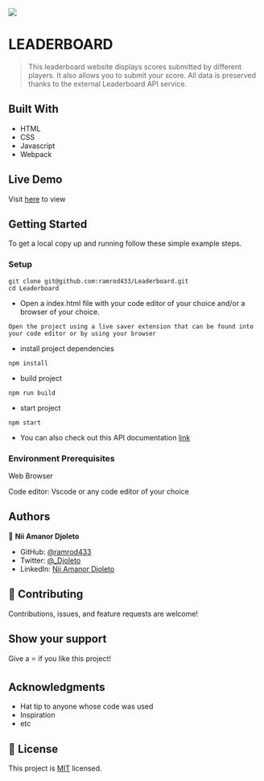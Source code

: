![](https://img.shields.io/badge/Microverse-blueviolet)

# LEADERBOARD

> This leaderboard website displays scores submitted by different players. It also allows you to submit your score. All data is preserved thanks to the external Leaderboard API service.

## Built With

- HTML
- CSS
- Javascript
- Webpack

## Live Demo

Visit [here](https://ramrod433.github.io/Leaderboard/dist/index.html) to view

## Getting Started

To get a local copy up and running follow these simple example steps.

### Setup

```
git clone git@github.com:ramrod433/Leaderboard.git
cd Leaderboard
```

- Open a index.html file with your code editor of your choice and/or a browser of your choice.

```
Open the project using a live saver extension that can be found into your code editor or by using your browser
```

- install project dependencies

```
npm install
```

- build project

```
npm run build
```

- start project

```
npm start
```

- You can also check out this API documentation [link](https://www.notion.so/Leaderboard-API-service-24c0c3c116974ac49488d4eb0267ade3)

### Environment Prerequisites

Web Browser

Code editor: Vscode or any code editor of your choice

## Authors

👤 **Nii Amanor Djoleto**

- GitHub: [@ramrod433](https://github.com/ramrod433)
- Twitter: [@\_Djoleto](https://twitter.com/_djoleto_)
- LinkedIn: [Nii Amanor Djoleto](https://linkedin.com/in/nii-amanor-djoleto-072b8a14a)

## 🤝 Contributing

Contributions, issues, and feature requests are welcome!

## Show your support

Give a ⭐️ if you like this project!

## Acknowledgments

- Hat tip to anyone whose code was used
- Inspiration
- etc

## 📝 License

This project is [MIT](./MIT.md) licensed.
